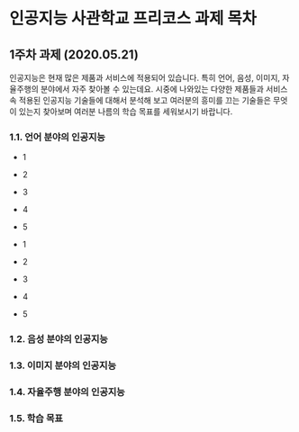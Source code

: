 # 인공지능 사관학교 프리코스 과제 목차

## 1주차 과제 (2020.05.21)

인공지능은 현재 많은 제품과 서비스에 적용되어 있습니다. 특히 언어, 음성, 이미지, 자율주행의 분야에서 자주 찾아볼 수 있는데요. 시중에 나와있는 다양한 제품들과 서비스 속 적용된 인공지능 기술들에 대해서 분석해 보고 여러분의 흥미를 끄는 기술들은 무엇이 있는지 찾아보며 여러분 나름의 학습 목표를 세워보시기 바랍니다.

### 1.1. 언어 분야의 인공지능
+ 1
 + 2
  + 3
 + 4
+ 5

+ 1
 + 2
  + 3
 + 4
+ 5

### 1.2. 음성 분야의 인공지능

### 1.3. 이미지 분야의 인공지능

### 1.4. 자율주행 분야의 인공지능

### 1.5. 학습 목표
